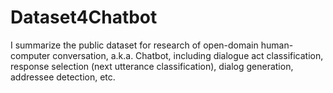 # Dataset4Chatbot
I summarize the public dataset for research of open-domain human-computer conversation, a.k.a. Chatbot, including dialogue act classification, response selection (next utterance classification), dialog generation, addressee detection, etc.
